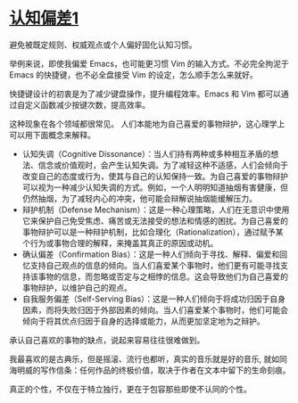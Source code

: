 # [认知偏差1](https://github.com/VandeeFeng/gitmemo/issues/37)

避免被既定规则、权威观点或个人偏好固化认知习惯。

举例来说，即使我偏爱 Emacs，也可能更习惯 Vim 的输入方式。不必完全拘泥于 Emacs 的快捷键，也不必全盘接受 Vim 的设定，怎么顺手怎么来就好。

快捷键设计的初衷是为了减少键盘操作，提升编程效率。Emacs 和 Vim 都可以通过自定义函数减少按键次数，提高效率。

这种现象在各个领域都很常见。 人们本能地为自己喜爱的事物辩护，这心理学上可以用下面概念来解释。

- 认知失调（Cognitive Dissonance）：当人们持有两种或多种相互矛盾的想法、信念或价值观时，会产生认知失调。为了减轻这种不适感，人们会倾向于改变自己的态度或行为，使其与自己的认知保持一致。为自己喜爱的事物辩护可以视为一种减少认知失调的方式。例如，一个人明明知道抽烟有害健康，但仍然抽烟，为了减轻内心的冲突，他可能会辩解说抽烟能缓解压力。
- 辩护机制（Defense Mechanism）：这是一种心理策略，人们在无意识中使用它来保护自己免受焦虑、痛苦或无法接受的想法和情感的困扰。为自己喜爱的事物辩护可以是一种辩护机制，比如合理化（Rationalization），通过赋予某个行为或事物合理的解释，来掩盖其真正的原因或动机。
- 确认偏差（Confirmation Bias）：这是一种人们倾向于寻找、解释、偏爱和回忆支持自己观点的信息的倾向。当人们喜爱某个事物时，他们更有可能寻找支持该事物的信息，而忽略或否定与之相悖的信息。这会导致他们为自己喜爱的事物辩护，以维护自己的观点。
- 自我服务偏差（Self-Serving Bias）：这是一种人们倾向于将成功归因于自身因素，而将失败归因于外部因素的倾向。当人们喜爱某个事物时，他们可能会倾向于将其优点归因于自身的选择或能力，从而更加坚定地为之辩护。

承认自己喜欢的事物的缺点，说起来容易往往很难做到。

我最喜欢的是古典乐，但是摇滚、流行也都听，真实的音乐就是好的音乐, 就如同海明威的写作信条：任何作品的终极价值，取决于作者在文本中留下的生命刻痕。

真正的个性，不仅在于特立独行，更在于包容那些即使不认同的个性。